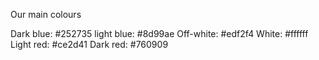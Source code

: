Our main colours

Dark blue: #252735 
light blue: #8d99ae
Off-white: #edf2f4
White: #ffffff
Light red: #ce2d41
Dark red: #760909
